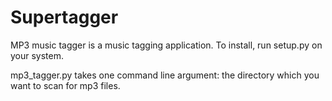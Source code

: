 Supertagger
===========

MP3 music tagger is a music tagging application. To install, run setup.py on your system.

mp3_tagger.py takes one command line argument: the directory which you want to scan for mp3 files.
